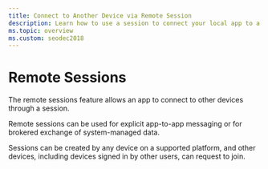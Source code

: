 ```yaml
---
title: Connect to Another Device via Remote Session
description: Learn how to use a session to connect your local app to a remote device. Remote sessions can be used for explicit app-to-app messaging.
ms.topic: overview
ms.custom: seodec2018
---
```


# Remote Sessions

The remote sessions feature allows an app to connect to other devices through a session.

Remote sessions can be used for explicit app-to-app messaging or for brokered exchange of system-managed data.

Sessions can be created by any device on a supported platform, and other devices, including devices signed in by other users, can request to join.
